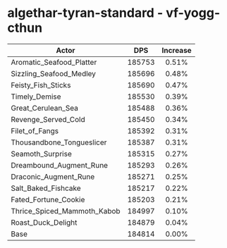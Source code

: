 # algethar-tyran-standard - vf-yogg-cthun
| Actor | DPS | Increase |
|---|:---:|:---:|
|Aromatic_Seafood_Platter|185753|0.51%|
|Sizzling_Seafood_Medley|185696|0.48%|
|Feisty_Fish_Sticks|185690|0.47%|
|Timely_Demise|185530|0.39%|
|Great_Cerulean_Sea|185488|0.36%|
|Revenge_Served_Cold|185450|0.34%|
|Filet_of_Fangs|185392|0.31%|
|Thousandbone_Tongueslicer|185387|0.31%|
|Seamoth_Surprise|185315|0.27%|
|Dreambound_Augment_Rune|185293|0.26%|
|Draconic_Augment_Rune|185271|0.25%|
|Salt_Baked_Fishcake|185217|0.22%|
|Fated_Fortune_Cookie|185203|0.21%|
|Thrice_Spiced_Mammoth_Kabob|184997|0.10%|
|Roast_Duck_Delight|184879|0.04%|
|Base|184814|0.00%|
